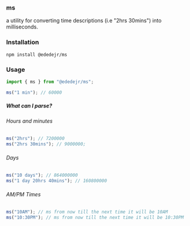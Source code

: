 ### ms

a utility for converting time descriptions (i.e "2hrs 30mins") into milliseconds.

### Installation

```
npm install @ededejr/ms
```

### Usage

```ts
import { ms } from "@ededejr/ms";

ms("1 min"); // 60000
```

##### What can I parse?

###### Hours and minutes

```ts
ms("2hrs"); // 7200000
ms("2hrs 30mins"); // 9000000;
```

###### Days

```ts
ms("10 days"); // 864000000
ms("1 day 20hrs 40mins"); // 160800000
```

###### AM/PM Times

```ts
ms("10AM"); // ms from now till the next time it will be 10AM
ms("10:30PM"); // ms from now till the next time it will be 10:30PM
```
